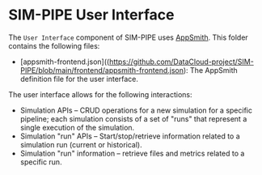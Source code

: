 # SIM-PIPE User Interface

The `User Interface` component of SIM-PIPE uses [AppSmith](http://appsmith.com). This folder contains the following files:

* [appsmith-frontend.json]((https://github.com/DataCloud-project/SIM-PIPE/blob/main/frontend/appsmith-frontend.json): The AppSmith definition file for the user interface.

The user interface allows for the following interactions:

* Simulation APIs – CRUD operations for a new simulation for a specific pipeline; each simulation consists of a set of "runs" that represent a single execution of the simulation.
*	Simulation "run" APIs – Start/stop/retrieve information related to a simulation run (current or historical).
*	Simulation "run" information – retrieve files and metrics related to a specific run.

